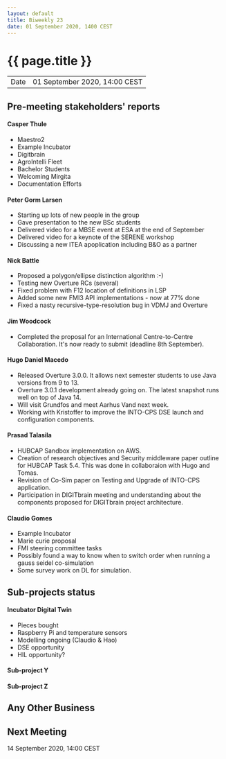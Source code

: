 ```yaml
---
layout: default
title: Biweekly 23
date: 01 September 2020, 1400 CEST
---
```


<script src="https://code.jquery.com/jquery-1.11.1.min.js">
</script>
<script src="/javascripts/edit.js"></script>
<script>setEditButonNm();</script>

# {{ page.title }}

|||
|---|---|
| Date | 01 September 2020, 14:00 CEST |


## Pre-meeting stakeholders' reports

<!-- Please keep in mind that the minutes are publicly available.-->

#### Casper Thule
* Maestro2
* Example Incubator
* Digitbrain
* AgroIntelli Fleet
* Bachelor Students
* Welcoming Mirgita
* Documentation Efforts 

#### Peter Gorm Larsen
* Starting up lots of new people in the group
* Gave presentation to the new BSc students
* Delivered video for a MBSE event at ESA at the end of September
* Delivered video for a keynote of the SERENE workshop
* Discussing a new ITEA apoplication including B&O as a partner

#### Nick Battle
* Proposed a polygon/ellipse distinction algorithm :-)
* Testing new Overture RCs (several)
* Fixed problem with F12 location of definitions in LSP
* Added some new FMI3 API implementations - now at 77% done
* Fixed a nasty recursive-type-resolution bug in VDMJ and Overture

#### Jim Woodcock
* Completed the proposal for an International Centre-to-Centre Collaboration. It's now ready to submit (deadline 8th September).


#### Hugo Daniel Macedo
* Released Overture 3.0.0. It allows next semester students to use Java versions from 9 to 13. 
* Overture 3.0.1 development already going on. The latest snapshot runs well on top of Java 14.
* Will visit Grundfos and meet Aarhus Vand next week.
* Working with Kristoffer to improve the INTO-CPS DSE launch and configuration components.

#### Prasad Talasila
* HUBCAP Sandbox implementation on AWS.
* Creation of research objectives and Security middleware paper outline for HUBCAP Task 5.4. This was done in collaboraion with Hugo and Tomas.
* Revision of Co-Sim paper on Testing and Upgrade of INTO-CPS application.
* Participation in DIGITbrain meeting and understanding about the components proposed for DIGITbrain project architecture.

#### Claudio Gomes
* Example Incubator
* Marie curie proposal
* FMI steering committee tasks
* Possibly found a way to know when to switch order when running a gauss seidel co-simulation
* Some survey work on DL for simulation.


## Sub-projects status


#### Incubator Digital Twin
* Pieces bought
* Raspberry Pi and temperature sensors
* Modelling ongoing (Claudio & Hao)
* DSE opportunity
* HIL opportunity?


#### Sub-project Y

#### Sub-project Z

##  Any Other Business

Next Meeting
------------

14 September 2020, 14:00 CEST


<div id="edit_page_div"></div>
